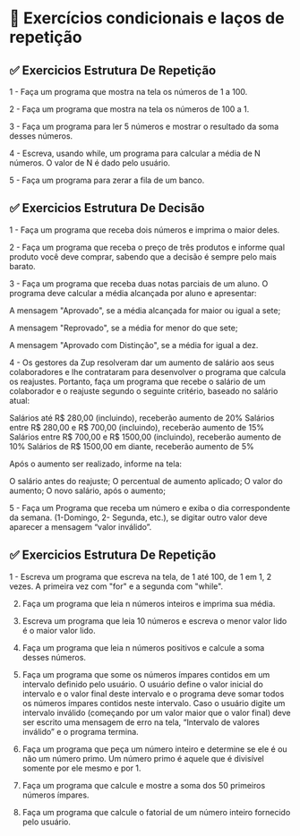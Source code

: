 <h1>📝 Exercícios condicionais e laços de repetição</h1>


<h2>✅ Exercicios Estrutura De Repetição</h2>


1 - Faça um programa que mostra na tela os números de 1 a 100.

2 - Faça um programa que mostra na tela os números de 100 a 1.

3 - Faça um programa para ler 5 números e mostrar o resultado da soma desses números.

4 - Escreva, usando while, um programa para calcular a média de N números. O valor de N é dado pelo usuário.

5 - Faça um programa para zerar a fila de um banco.

<h2>✅ Exercicios Estrutura De Decisão</h2>


1 - Faça um programa que receba dois números e imprima o maior deles.

2 - Faça um programa que receba o preço de três produtos e informe qual produto você deve comprar, sabendo que a decisão é sempre pelo mais barato.

3 - Faça um programa que receba duas notas parciais de um aluno. O programa deve calcular a média alcançada por aluno e apresentar:

A mensagem "Aprovado", se a média alcançada for maior ou igual a sete;

A mensagem "Reprovado", se a média for menor do que sete;

A mensagem "Aprovado com Distinção", se a média for igual a dez.

4 - Os gestores da Zup resolveram dar um aumento de salário aos seus colaboradores e lhe contrataram para desenvolver o programa que calcula os reajustes. Portanto, faça um programa que recebe o salário de um colaborador e o reajuste segundo o seguinte critério, baseado no salário atual:

Salários até R$ 280,00 (incluindo), receberão aumento de 20%
Salários entre R$ 280,00 e R$ 700,00 (incluindo), receberão aumento de 15%
Salários entre R$ 700,00 e R$ 1500,00 (incluindo), receberão aumento de 10%
Salários de R$ 1500,00 em diante, receberão aumento de 5% 

Após o aumento ser realizado, informe na tela:

O salário antes do reajuste;
O percentual de aumento aplicado;
O valor do aumento;
O novo salário, após o aumento;

5 - Faça um Programa que receba um número e exiba o dia correspondente da semana. (1-Domingo, 2- Segunda, etc.), se digitar outro valor deve aparecer a mensagem “valor inválido”.

<h2>✅ Exercicios Estrutura De Repetição </h2>


1 - Escreva um programa que escreva na tela, de 1 até 100, de 1 em 1, 2 vezes. A primeira vez com "for" e a segunda com "while".

2. Faça um programa que leia n números inteiros e imprima sua média.

3. Escreva um programa que leia 10 números e escreva o menor valor lido é o maior valor lido.

4. Faça um programa que leia n números positivos e calcule a soma desses números.

6. Faça um programa que some os números ímpares contidos em um intervalo definido pelo usuário. O usuário define o valor inicial do intervalo e o valor final deste intervalo e o programa deve somar todos os números ímpares contidos neste intervalo. Caso o usuário digite um intervalo inválido (começando por um valor maior que o valor final) deve ser escrito uma mensagem de erro na tela, “Intervalo de valores inválido” e o programa termina.

7. Faça um programa que peça um número inteiro e determine se ele é ou não um número primo. Um número primo é aquele que é divisível somente por ele mesmo e por 1.

8. Faça um programa que calcule e mostre a soma dos 50 primeiros números ímpares.

9. Faça um programa que calcule o fatorial de um número inteiro fornecido pelo usuário. 
